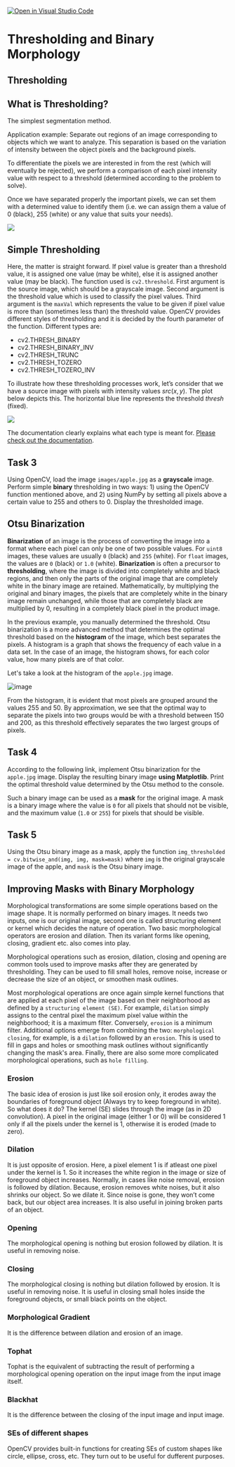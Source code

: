 [![Open in Visual Studio Code](https://classroom.github.com/assets/open-in-vscode-2e0aaae1b6195c2367325f4f02e2d04e9abb55f0b24a779b69b11b9e10269abc.svg)](https://classroom.github.com/online_ide?assignment_repo_id=18507508&assignment_repo_type=AssignmentRepo)
# Thresholding and Binary Morphology

## Thresholding

## What is Thresholding?

The simplest segmentation method. 

Application example: Separate out regions of an image corresponding to objects which we want to analyze. This separation is based on the variation of intensity between the object pixels and the background pixels.

To differentiate the pixels we are interested in from the rest (which will eventually be rejected), we perform a comparison of each pixel intensity value with respect to a threshold (determined according to the problem to
solve).

Once we have separated properly the important pixels, we can set them with a determined value to identify them (i.e. we can assign them a value of 0 (black), 255 (white) or any value that suits your needs).

![](https://docs.opencv.org/2.4/_images/Threshold_Tutorial_Theory_Example.jpg)

## Simple Thresholding

Here, the matter is straight forward. If pixel value is greater than a threshold value, it is assigned one value (may be white), else it is assigned another value (may be black). The function used is `cv2.threshold`. First
argument is the source image, which should be a grayscale image. Second argument is the threshold value which is used to classify the pixel values. Third argument is the ` maxVal ` which represents the value to be given if pixel
value is more than (sometimes less than) the threshold value. OpenCV provides different styles of thresholding and it is decided by the fourth parameter of the function. Different types are:

- cv2.THRESH_BINARY
- cv2.THRESH_BINARY_INV
- cv2.THRESH_TRUNC
- cv2.THRESH_TOZERO
- cv2.THRESH_TOZERO_INV

To illustrate how these thresholding processes work, let’s consider that we have a source image with pixels with intensity values $` src(x,y) `$. 
The plot below depicts this. The horizontal blue line represents the threshold $` thresh `$ (fixed).

![](https://docs.opencv.org/2.4/_images/Threshold_Tutorial_Theory_Base_Figure.png)

The documentation clearly explains what each type is meant for. [Please check out the
documentation](http://docs.opencv.org/doc/tutorials/imgproc/threshold/threshold.html).

## Task 3

Using OpenCV, load the image `images/apple.jpg` as a **grayscale** image. Perform simple **binary** thresholding in two ways: 1) using the OpenCV function mentioned above, and 2) using NumPy by setting all pixels above a certain value to 255 and others to 0. Display the thresholded image.

## Otsu Binarization

**Binarization** of an image is the process of converting the image into a format where each pixel can only be one of two possible values. For `uint8` images, these values are usually `0` (black) and `255` (white). For `float` images, the values are `0` (black) or `1.0` (white). **Binarization** is often a precursor to **thresholding**, where the image is divided into completely white and black regions, and then only the parts of the original image that are completely white in the binary image are retained. Mathematically, by multiplying the original and binary images, the pixels that are completely white in the binary image remain unchanged, while those that are completely black are multiplied by 0, resulting in a completely black pixel in the product image.

In the previous example, you manually determined the threshold. Otsu binarization is a more advanced method that determines the optimal threshold based on the **histogram** of the image, which best separates the pixels. A histogram is a graph that shows the frequency of each value in a data set. In the case of an image, the histogram shows, for each color value, how many pixels are of that color.

Let's take a look at the histogram of the `apple.jpg` image.

![image](https://github.com/user-attachments/assets/4e8c4963-191e-4f68-903d-8117ca5e8a9c)

From the histogram, it is evident that most pixels are grouped around the values 255 and 50. By approximation, we see that the optimal way to separate the pixels into two groups would be with a threshold between 150 and 200, as this threshold effectively separates the two largest groups of pixels.

## Task 4

According to the following link, implement Otsu binarization for the `apple.jpg` image. Display the resulting binary image **using Matplotlib**. Print the optimal threshold value determined by the Otsu method to the console.

Such a binary image can be used as a **mask** for the original image. A mask is a binary image where the value is `0` for all pixels that should not be visible, and the maximum value (`1.0` or `255`) for pixels that should be visible.

## Task 5

Using the Otsu binary image as a mask, apply the function `img_thresholded = cv.bitwise_and(img, img, mask=mask)` where `img` is the original grayscale image of the apple, and `mask` is the Otsu binary image.

## Improving Masks with Binary Morphology

Morphological transformations are some simple operations based on the image shape. It is normally performed on binary images. It needs two inputs, one is our original image, second one is called structuring element or kernel which decides the nature of operation. Two basic morphological operators are erosion and dilation. Then its variant forms like opening, closing, gradient etc. also comes into play.

Morphological operations such as erosion, dilation, closing and opening are common tools used to improve masks after they are generated by thresholding. They can be used to fill small holes, remove noise, increase or decrease the size of an object, or smoothen mask outlines.

Most morphological operations are once again simple kernel functions that are applied at each pixel of the image based on their neighborhood as defined by a `structuring element (SE)`. For example, `dilation` simply assigns to the central pixel the maximum pixel value within the neighborhood; it is a maximum filter. Conversely, `erosion` is a minimum filter. Additional options emerge from combining the two: `morphological closing`, for example, is a `dilation` followed by an `erosion`. This is used to fill in gaps and holes or smoothing mask outlines without significantly changing the mask's area. Finally, there are also some more complicated morphological operations, such as `hole filling`.

### Erosion

The basic idea of erosion is just like soil erosion only, it erodes away the boundaries of foreground object (Always try to keep foreground in white). So what does it do? The kernel (SE) slides through the image (as in 2D convolution). A pixel in the original image (either 1 or 0) will be considered 1 only if all the pixels under the kernel is 1, otherwise it is eroded (made to zero).

### Dilation

It is just opposite of erosion. Here, a pixel element 1 is if atleast one pixel under the kernel is 1. So it increases the white region in the image or size of foreground object increases. Normally, in cases like noise removal, erosion is followed by dilation. Because, erosion removes white noises, but it also shrinks our object. So we dilate it. Since noise is gone, they won’t come back, but our object area increases. It is also useful in joining broken parts of an object.

### Opening

The morphological opening is nothing but erosion followed by dilation. It is useful in removing noise.

### Closing

The morphological closing  is nothing but dilation followed by erosion. It is useful in removing noise. It is useful in closing small holes inside the foreground objects, or small black points on the object.

### Morphological Gradient

It is the difference between dilation and erosion of an image.

### Tophat

Tophat is the equivalent of subtracting the result of performing a morphological opening operation on the input image from the input image itself.

### Blackhat

It is the difference between the closing of the input image and input image.

### SEs of different shapes

OpenCV provides built-in functions for creating SEs of custom shapes like circle, ellipse, cross, etc. They turn out to be useful for dufferent purposes.



